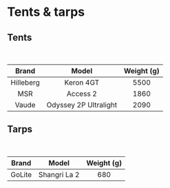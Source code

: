 # Tents & tarps

## Tents

<br>

|   Brand   |         Model         | Weight (g) |
| :-------: | :-------------------: | :--------: |
| Hilleberg |       Keron 4GT       |    5500    |
|    MSR    |       Access 2        |    1860    |
|   Vaude   | Odyssey 2P Ultralight |    2090    |

## Tarps

<br>

| Brand  |    Model     | Weight (g) |
| :----: | :----------: | :--------: |
| GoLite | Shangri La 2 |    680     |
